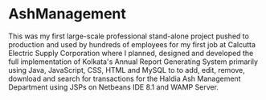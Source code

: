 # AshManagement
This was my first large-scale professional stand-alone project pushed to production and used by hundreds of employees for my first job at Calcutta Electric Supply Corporation where I planned, designed and developed the full implementation of Kolkata's Annual Report Generating System primarily using Java, JavaScript, CSS, HTML and MySQL to to add, edit, remove, download and search for transactions for the Haldia Ash Management Department using JSPs on Netbeans IDE 8.1 and WAMP Server.
